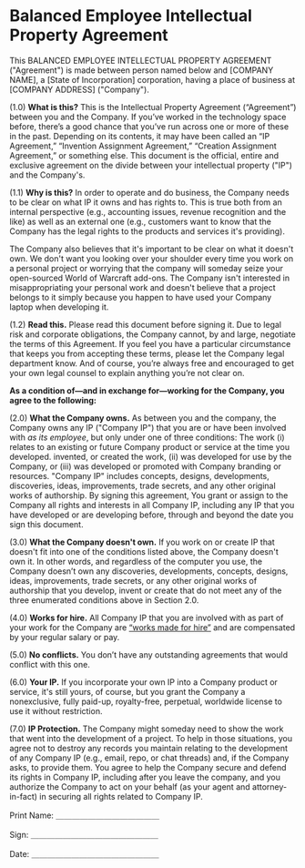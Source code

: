 # Balanced Employee Intellectual Property Agreement  

This BALANCED EMPLOYEE INTELLECTUAL PROPERTY AGREEMENT ("Agreement") is made between person named below and [COMPANY NAME], a [State of Incorporation] corporation, having a place of business at [COMPANY ADDRESS\] ("Company").

(1.0) **What is this?** This is the Intellectual Property Agreement (“Agreement”) between you and the Company. If you’ve worked in the technology space before, there’s a good chance that you’ve run across one or more of these in the past. Depending on its contents, it may have been called an “IP Agreement,” “Invention Assignment Agreement,” “Creation Assignment Agreement,” or something else. This document is the official, entire and exclusive agreement on the divide between your intellectual property ("IP") and the Company's.

(1.1) **Why is this?** In order to operate and do business, the Company needs to be clear on what IP it owns and has rights to. This is true both from an internal perspective (e.g., accounting issues, revenue recognition and the like) as well as an external one (e.g., customers want to know that the Company has the legal rights to the products and services it's providing).

The Company also believes that it's important to be clear on what it doesn't own. We don't want you looking over your shoulder every time you work on a personal project or worrying that the company will someday seize your open-sourced World of Warcraft add-ons. The Company isn't interested in misappropriating your personal work and doesn't believe that a project belongs to it simply because you happen to have used your Company laptop when developing it.

(1.2) **Read this.** Please read this document before signing it. Due to legal risk and corporate obligations, the Company cannot, by and large, negotiate the terms of this Agreement. If you feel you have a particular circumstance that keeps you from accepting these terms, please let the Company legal department know. And of course, you’re always free and encouraged to get your own legal counsel to explain anything you’re not clear on.  

**As a condition of—and in exchange for—working for the Company, you agree to the following:**

(2.0) **What the Company owns.** As between you and the company, the Company owns any IP  ("Company IP") that you are or have been involved with _as its employee_, but only under one of three conditions: The work (i) relates to an existing or future Company product or service at the time you developed. invented, or created the work, (ii) was developed for use by the Company, or (iii) was developed or promoted with Company branding or resources. "Company IP" includes concepts, designs, developments, discoveries, ideas, improvements, trade secrets, and any other original works of authorship. By signing this agreement, You grant or assign to the Company all rights and interests in all Company IP, including any IP that you have developed or are developing before, through and beyond the date you sign this document.

(3.0) **What the Company doesn't own.** If you work on or create IP that doesn't fit into one of the conditions listed above, the Company doesn't own it. In other words, and regardless of the computer you use, the Company doesn’t own any discoveries, developments, concepts, designs, ideas, improvements, trade secrets, or any other original works of authorship that you develop, invent or create that do not meet any of the three enumerated conditions above in Section 2.0.  


(4.0) **Works for hire.** All Company IP that you are involved with as part of your work for the Company are [“works made for hire”](http://www.copyright.gov/circs/circ09.pdf) and are compensated by your regular salary or pay.

(5.0) **No conflicts.** You don’t have any outstanding agreements that would conflict with this one.

(6.0) **Your IP.** If you incorporate your own IP into a Company product or service, it's still yours, of course, but you grant the Company a nonexclusive, fully paid-up, royalty-free, perpetual, worldwide license to use it without restriction.

(7.0) **IP Protection.** The Company might someday need to show the work that went into the development of a project. To help in those situations, you agree not to destroy any records you maintain relating to the development of any Company IP (e.g., email, repo, or chat threads) and, if the Company asks, to provide them. You agree to help the Company secure and defend its rights in Company IP, including after you leave the company, and you authorize the Company to act on your behalf (as your agent and attorney-in-fact) in securing all rights related to Company IP.   


Print Name: ＿＿＿＿＿＿＿＿＿＿＿＿＿

Sign: ＿＿＿＿＿＿＿＿＿＿＿＿＿＿＿＿

Date: ＿＿＿＿＿＿＿＿＿＿＿＿＿＿＿＿
